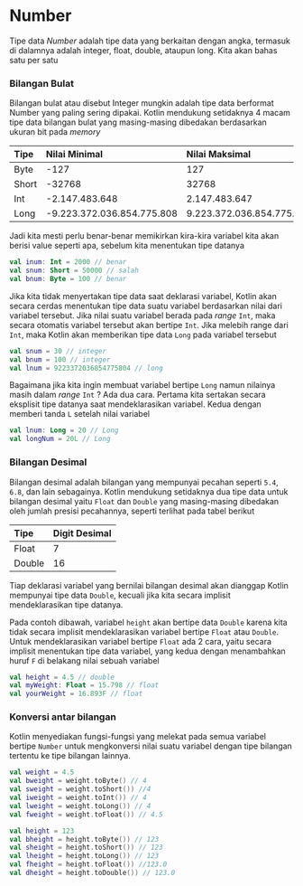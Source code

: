 # Number

Tipe data _Number_ adalah tipe data yang berkaitan dengan angka, termasuk di dalamnya adalah integer, float, double, ataupun long. Kita akan bahas satu per satu

### Bilangan Bulat

Bilangan bulat atau disebut Integer mungkin adalah tipe data berformat Number yang paling sering dipakai. Kotlin mendukung setidaknya 4 macam tipe data bilangan bulat yang masing-masing dibedakan berdasarkan ukuran bit pada _memory_ 

| Tipe  | Nilai Minimal | Nilai Maksimal |
| :--- | :--- | :--- |
| Byte | -127 | 127 |
| Short | -32768 | 32768 |
| Int | -2.147.483.648 | 2.147.483.647 |
| Long | -9.223.372.036.854.775.808 | 9.223.372.036.854.775.808 |

Jadi kita mesti perlu benar-benar memikirkan kira-kira variabel kita akan berisi value seperti apa, sebelum kita menentukan tipe datanya

```kotlin
val inum: Int = 2000 // benar
val snum: Short = 50000 // salah
val bnum: Byte = 100 // benar
```

Jika kita tidak menyertakan tipe data saat deklarasi variabel, Kotlin akan secara cerdas menentukan tipe data suatu variabel berdasarkan nilai dari variabel tersebut. Jika nilai suatu variabel berada pada _range_ `Int`, maka secara otomatis variabel tersebut akan bertipe `Int`. Jika melebih range dari `Int`, maka Kotlin akan memberikan tipe data `Long` pada variabel tersebut

```kotlin
val snum = 30 // integer
val bnum = 100 // integer
val lnum = 9223372036854775804 // long
```

Bagaimana jika kita ingin membuat variabel bertipe `Long` namun nilainya masih dalam _range_ `Int` ? Ada dua cara. Pertama kita sertakan secara eksplisit tipe datanya saat mendeklarasikan variabel. Kedua dengan memberi tanda `L` setelah nilai variabel

```kotlin
val lnum: Long = 20 // Long
val longNum = 20L // Long
```

### Bilangan Desimal

Bilangan desimal adalah bilangan yang mempunyai pecahan seperti `5.4`, `6.8`, dan lain sebagainya. Kotlin mendukung setidaknya dua tipe data untuk bilangan desimal yaitu `Float` dan `Double` yang masing-masing dibedakan oleh jumlah presisi pecahannya, seperti terlihat pada tabel berikut

| Tipe | Digit Desimal |
| :--- | :--- |
| Float | 7 |
| Double | 16 |

Tiap deklarasi variabel yang bernilai bilangan desimal akan dianggap Kotlin mempunyai tipe data `Double`, kecuali jika kita secara implisit mendeklarasikan tipe datanya. 

Pada contoh dibawah, variabel `height` akan bertipe data `Double` karena kita tidak secara implisit mendeklarasikan variabel bertipe `Float` atau `Double`. Untuk mendeklarasikan variabel bertipe `Float` ada 2 cara, yaitu secara implisit menentukan tipe data variabel, yang kedua dengan menambahkan huruf `F` di belakang nilai sebuah variabel

```kotlin
val height = 4.5 // double
val myWeight: Float = 15.798 // float
val yourWeight = 16.893F // float
```

### Konversi antar bilangan

Kotlin menyediakan fungsi-fungsi yang melekat pada semua variabel bertipe `Number` untuk mengkonversi nilai suatu variabel dengan tipe bilangan tertentu ke tipe bilangan lainnya. 

```kotlin
val weight = 4.5
val bweight = weight.toByte() // 4
val sweight = weight.toShort()) //4 
val iweight = weight.toInt()) // 4
val lweight = weight.toLong()) // 4
val fweight = weight.toFloat()) // 4.5

val height = 123
val bheight = height.toByte()) // 123
val sheight = height.toShort()) // 123
val lheight = height.toLong()) // 123
val fheight = height.toFloat()) //123.0
val dheight = height.toDouble()) // 123.0
```

